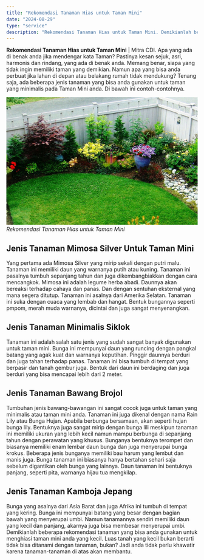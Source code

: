```yaml
---
title: "Rekomendasi Tanaman Hias untuk Taman Mini"
date: "2024-08-29"
type: "service"
description: "Rekomendasi Tanaman Hias untuk Taman Mini. Demikianlah beberapa rekomendasi tanaman yang bisa anda gunakan untuk menghiasi taman mini anda yang kecil. Luas t..."
---
```


**Rekomendasi Tanaman Hias untuk Taman Mini** | Mitra CDI. Apa yang ada di benak anda jika mendengar kata Taman? Pastinya kesan sejuk, asri, harmonis dan rindang, yang ada di benak anda. Memang benar, siapa yang tidak ingin memiliki taman yang demikian. Namun apa yang bisa anda perbuat jika lahan di depan atau belakang rumah tidak mendukung? Tenang saja, ada beberapa jenis tanaman yang bisa anda gunakan untuk taman yang minimalis pada Taman Mini anda. Di bawah ini contoh-contohnya.

![Rekomendasi Tanaman Hias untuk Taman Mini](/images/blog/taman-mini-rumah.jpg)
*Rekomendasi Tanaman Hias untuk Taman Mini*

 ## Jenis Tanaman Mimosa Silver Untuk Taman Mini
    
Yang pertama ada Mimosa Silver yang mirip sekali dengan putri malu. Tanaman ini memiliki daun yang warnanya putih atau kuning. Tanaman ini pasalnya tumbuh sepanjang tahun dan juga dikembangbiakkan dengan cara mencangkok. Mimosa ini adalah legume herba abadi. Daunnya akan bereaksi terhadap cahaya dan panas. Dan dengan sentuhan eksternal yang mana segera ditutup. Tanaman ini asalnya dari Amerika Selatan. Tanaman ini suka dengan cuaca yang lembab dan hangat. Bentuk bungannya seperti pmpom, merah muda warnanya, dicintai dan juga sangat menyenangkan.

 ## Jenis Tanaman Minimalis Siklok
    
Tanaman ini adalah salah satu jenis yang sudah sangat banyak digunakan untuk taman mini. Bunga ini mempunyai daun yang runcing dengan pangkal batang yang agak kuat dan warnanya keputihan. Pinggir daunnya berduri dan juga tahan terhadap panas. Tanaman ini bisa tumbuh di tempat yang berpasir dan tanah gembur juga. Bentuk dari daun ini berdaging dan juga berduri yang bisa mencapai lebih dari 2 meter.

 ## Jenis Tanaman Bawang Brojol
    
Tumbuhan jenis bawang-bawangan ini sangat cocok juga untuk taman yang minimalis atau taman mini anda. Tanaman ini juga dikenal dengan nama Rain Lily atau Bunga Hujan. Apabila berbunga bersamaan, akan seperti hujan bunga lily. Bentuknya juga sangat mirip dengan bunga lili meskipun tanaman ini memiliki ukuran yang lebih kecil namun mampu berbunga di sepanjang tahun dengan perawatan yang khusus. Bunganya bentuknya terompet dan biasanya memiliki enam lembar daun bunga dan juga menyerupai bunga krokus. Beberapa jenis bunganya memiliki bau harum yang lembut dan manis juga. Bunga tanaman ini biasanya hanya bertahan sehari saja sebelum digantikan oleh bunga yang lainnya. Daun tanaman ini bentuknya panjang, seperti pita, warnanya hijau tua mengkilap.

 ## Jenis Tanaman Kamboja Jepang
    
Bunga yang asalnya dari Asia Barat dan juga Afrika ini tumbuh di tempat yang kering. Bunga ini mempunyai batang yang besar dengan bagian bawah yang menyerupai umbi. Namun tanamannya sendiri memiliki daun yang kecil dan panjang, akarnya juga bisa membesar menyerupai umbi.
Demikianlah beberapa rekomendasi tanaman yang bisa anda gunakan untuk menghiasi taman mini anda yang kecil. Luas tanah yang kecil bukan berarti tidak bisa ditanami dengan tanaman, bukan? Jadi anda tidak perlu khawatir karena tanaman-tanaman di atas akan membantu.

